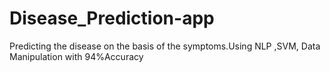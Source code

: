 # Disease_Prediction-app
Predicting the disease on the basis of the symptoms.Using NLP ,SVM, Data Manipulation with 94%Accuracy

